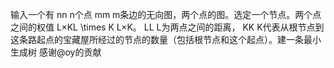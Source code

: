 
输入一个有
nn
n个点
mm
m条边的无向图，两个点的图。选定一个节点。两个点之间的权值
L×KL \times K
L×K。 
LL
L为两点之间的距离，
KK
K代表从根节点到这条路起点的宝藏屋所经过的节点的数量（包括根节点和这个起点）。建一条最小生成树
感谢@oy的贡献
